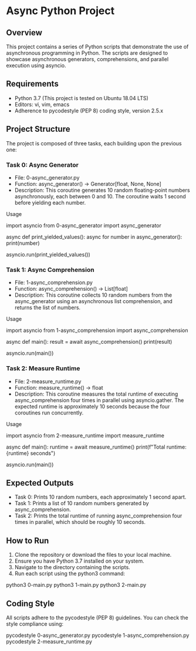 # Async Python Project
## Overview
This project contains a series of Python scripts that demonstrate the use of asynchronous programming in Python. The scripts are designed to showcase asynchronous generators, comprehensions, and parallel execution using asyncio.

## Requirements
- Python 3.7 (This project is tested on Ubuntu 18.04 LTS)
- Editors: vi, vim, emacs
- Adherence to pycodestyle (PEP 8) coding style, version 2.5.x

## Project Structure
The project is composed of three tasks, each building upon the previous one:

### Task 0: Async Generator
- File: 0-async_generator.py
- Function: async_generator() -> Generator[float, None, None]
- Description: This coroutine generates 10 random floating-point numbers asynchronously, each between 0 and 10. The coroutine waits 1 second before yielding each number.

Usage

import asyncio
from 0-async_generator import async_generator

async def print_yielded_values():
    async for number in async_generator():
        print(number)

asyncio.run(print_yielded_values())

### Task 1: Async Comprehension
- File: 1-async_comprehension.py
- Function: async_comprehension() -> List[float]
- Description: This coroutine collects 10 random numbers from the async_generator using an asynchronous list comprehension, and returns the list of numbers.

Usage

import asyncio
from 1-async_comprehension import async_comprehension

async def main():
    result = await async_comprehension()
    print(result)

asyncio.run(main())

### Task 2: Measure Runtime
- File: 2-measure_runtime.py
- Function: measure_runtime() -> float
- Description: This coroutine measures the total runtime of executing async_comprehension four times in parallel using asyncio.gather. The expected runtime is approximately 10 seconds because the four coroutines run concurrently.

Usage

import asyncio
from 2-measure_runtime import measure_runtime

async def main():
    runtime = await measure_runtime()
    print(f"Total runtime: {runtime} seconds")

asyncio.run(main())

## Expected Outputs
- Task 0: Prints 10 random numbers, each approximately 1 second apart.
- Task 1: Prints a list of 10 random numbers generated by async_comprehension.
- Task 2: Prints the total runtime of running async_comprehension four times in parallel, which should be roughly 10 seconds.

## How to Run
1. Clone the repository or download the files to your local machine.
2. Ensure you have Python 3.7 installed on your system.
3. Navigate to the directory containing the scripts.
4. Run each script using the python3 command:

python3 0-main.py
python3 1-main.py
python3 2-main.py

## Coding Style
All scripts adhere to the pycodestyle (PEP 8) guidelines. You can check the style compliance using:

pycodestyle 0-async_generator.py
pycodestyle 1-async_comprehension.py
pycodestyle 2-measure_runtime.py
